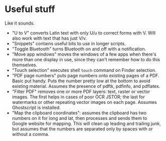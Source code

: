 # Useful stuff

Like it sounds.

- "U to V" converts Latin text with only U/u to correct forms with V. Will also work with text that has just V/v.
- "Snippets" contains useful bits to use in longer scripts.
- "Toggle Bluetooth" turns Bluetooth on and off with a notification.
- "Move app windows" moves the windows of a few apps when there's more than one display in use, since they can't remember how to do this themselves.
- "Touch selection" executes shell `touch` command on Finder selection.
- "PDF page numbers" puts page numbers onto existing pages of a PDF. Basic put handy. Puts the number pretty low at the bottom to avoid existing material. Assumes the presence of pdftk, pdfinfo, and pdflatex.
- "Filter PDF" removes one or more PDF layers: text, raster or vector images. The first helps in cases of poor OCR <cough>JSTOR<cough>; the last for watermarks or other repeating vector images on each page. Assumes Ghostscript is installed.
- "Map the clipboard coordinates": assumes the clipboard has two numbers on it for long and lat, then processes and sends them to Google website for mapping. This will clean up leading and trailing junk, but assumes that the numbers are separated only by spaces with or without a comma.
